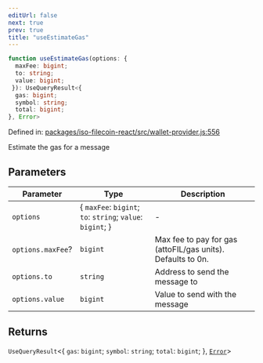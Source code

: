 ```yaml
---
editUrl: false
next: true
prev: true
title: "useEstimateGas"
---
```


```ts
function useEstimateGas(options: {
  maxFee: bigint;
  to: string;
  value: bigint;
 }): UseQueryResult<{
  gas: bigint;
  symbol: string;
  total: bigint;
}, Error>
```

Defined in: [packages/iso-filecoin-react/src/wallet-provider.js:556](https://github.com/hugomrdias/filecoin/blob/main/packages/iso-filecoin-react/src/wallet-provider.js#L556)

Estimate the gas for a message

## Parameters

| Parameter | Type | Description |
| ------ | ------ | ------ |
| `options` | \{ `maxFee`: `bigint`; `to`: `string`; `value`: `bigint`; \} | - |
| `options.maxFee`? | `bigint` | Max fee to pay for gas (attoFIL/gas units). Defaults to 0n. |
| `options.to` | `string` | Address to send the message to |
| `options.value` | `bigint` | Value to send with the message |

## Returns

`UseQueryResult`\<\{
  `gas`: `bigint`;
  `symbol`: `string`;
  `total`: `bigint`;
 \}, [`Error`](https://developer.mozilla.org/docs/Web/JavaScript/Reference/Global_Objects/Error)\>
